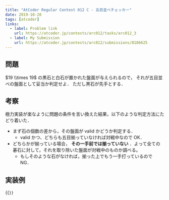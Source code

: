 ```yaml
---
title: "AtCoder Regular Contest 012 C - 五目並べチェッカー"
date: 2019-10-28
tags: [atcoder]
links:
  - label: Problem link
    url: https://atcoder.jp/contests/arc012/tasks/arc012_3
  - label: My Submission
    url: https://atcoder.jp/contests/arc012/submissions/8186625
---
```


## 問題

$19 \\times 19$ の黒石と白石が置かれた盤面が与えられるので，
それが五目並べの盤面として妥当か判定せよ．
ただし黒石が先手とする．

## 考察

極力実装が楽なように問題の条件を言い換えた結果，以下のような判定方法にたどり着いた．

- まず石の個数の差から，その盤面が valid かどうか判定する．
  - valid かつ、どちらも五目揃っていなければ対戦中なので OK．
- どちらかが揃っている場合， **その一手前では揃っていない** ．よって全ての碁石に対して，それを取り除いた盤面が対戦中のものか調べる。
  - もしそのような石がなければ，揃った上でもう一手打っているので NG．

## 実装例

{{<code file="0.cpp" language="cpp">}}
